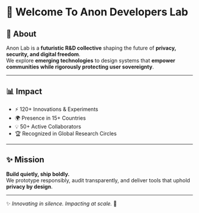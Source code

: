 # 🚀 Welcome To Anon Developers Lab  

## 🌟 About  
Anon Lab is a **futuristic R&D collective** shaping the future of **privacy, security, and digital freedom**.  
We explore **emerging technologies** to design systems that **empower communities while rigorously protecting user sovereignty**.  

---

## 📊 Impact  
- ⚡ 120+ Innovations & Experiments  
- 🌍 Presence in 15+ Countries  
- 💡 50+ Active Collaborators  
- 🏆 Recognized in Global Research Circles  

---

## ✨ Mission  
**Build quietly, ship boldly.**  
We prototype responsibly, audit transparently, and deliver tools that uphold **privacy by design**.  

---

✨ *Innovating in silence. Impacting at scale.* 🖤  
